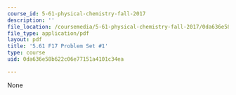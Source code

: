 ```yaml
---
course_id: 5-61-physical-chemistry-fall-2017
description: ''
file_location: /coursemedia/5-61-physical-chemistry-fall-2017/0da636e58b622c06e77151a4101c34ea_MIT5_61F17_pset1.pdf
file_type: application/pdf
layout: pdf
title: '5.61 F17 Problem Set #1'
type: course
uid: 0da636e58b622c06e77151a4101c34ea

---
```

None